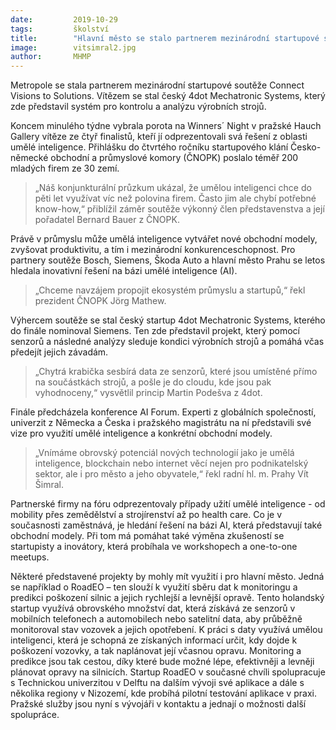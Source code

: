 ```yaml
---
date:         2019-10-29
tags:         školství
title:        "Hlavní město se stalo partnerem mezinárodní startupové soutěže Connect Visions to Solutions"
image: 	      vitsimral2.jpg
author:       MHMP
---
```


Metropole se stala partnerem mezinárodní startupové soutěže Connect Visions to Solutions. Vítězem se stal český 4dot Mechatronic Systems, který zde představil systém pro kontrolu a analýzu výrobních strojů.

Koncem minulého týdne vybrala porota na Winners´ Night v pražské Hauch Gallery vítěze ze čtyř finalistů, kteří jí odprezentovali svá řešení z oblasti umělé inteligence. Přihlášku do čtvrtého ročníku startupového klání Česko-německé obchodní a průmyslové komory (ČNOPK) poslalo téměř 200 mladých firem ze 30 zemí.

> „Náš konjunkturální průzkum ukázal, že umělou inteligenci chce do pěti let využívat víc než polovina firem. Často jim ale chybí potřebné know-how,“ přiblížil záměr soutěže výkonný člen představenstva a její pořadatel Bernard Bauer z ČNOPK.

Právě v průmyslu může umělá inteligence vytvářet nové obchodní modely, zvyšovat produktivitu, a tím i mezinárodní konkurenceschopnost. Pro partnery soutěže Bosch, Siemens, Škoda Auto a hlavní město Prahu se letos hledala inovativní řešení na bázi umělé inteligence (AI). 

> „Chceme navzájem propojit ekosystém průmyslu a startupů,“ řekl prezident ČNOPK Jörg Mathew.

Výhercem soutěže se stal český startup 4dot Mechatronic Systems, kterého do finále nominoval Siemens. Ten zde představil projekt, který pomocí senzorů a následné analýzy sleduje kondici výrobních strojů a pomáhá včas předejít jejich závadám. 

> „Chytrá krabička sesbírá data ze senzorů, které jsou umístěné přímo na součástkách strojů, a pošle je do cloudu, kde jsou pak vyhodnoceny,“ vysvětlil princip Martin Podešva z 4dot.

Finále předcházela konference AI Forum. Experti z globálních společností, univerzit z Německa a Česka i pražského magistrátu na ní představili své vize pro využití umělé inteligence a konkrétní obchodní modely. 

> „Vnímáme obrovský potenciál nových technologií jako je umělá inteligence, blockchain nebo internet věcí nejen pro podnikatelský sektor, ale i pro město a jeho obyvatele,“ řekl radní hl. m. Prahy Vít Šimral.

Partnerské firmy na fóru odprezentovaly případy užití umělé inteligence - od mobility přes zemědělství a strojírenství až po health care. Co je v současnosti zaměstnává, je hledání řešení na bázi AI, která představují také obchodní modely. Při tom má pomáhat také výměna zkušeností se startupisty a inovátory, která probíhala ve workshopech a one-to-one meetups. 

Některé představené projekty by mohly mít využití i pro hlavní město. Jedná se například o RoadEO – ten slouží k využití sběru dat k monitoringu a predikci poškození silnic a jejich rychlejší a levnější opravě. Tento holandský startup využívá obrovského množství dat, která získává ze senzorů v mobilních telefonech a automobilech nebo satelitní data, aby průběžně monitoroval stav vozovek a jejich opotřebení. K práci s daty využívá umělou inteligenci, která je schopná ze získaných informací určit, kdy dojde k poškození vozovky, a tak naplánovat její včasnou opravu. Monitoring a predikce jsou tak cestou, díky které bude možné lépe, efektivněji a levněji plánovat opravy na silnicích. Startup RoadEO v současné chvíli spolupracuje s Technickou univerzitou v Delftu na dalším vývoji své aplikace a dále s několika regiony v Nizozemí, kde probíhá pilotní testování aplikace v praxi. Pražské služby jsou nyní s vývojáři v kontaktu a jednají o možnosti další spolupráce.
